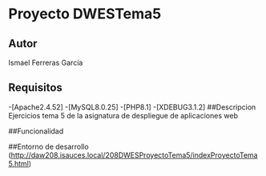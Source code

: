 # Proyecto DWESTema5
## Autor
Ismael Ferreras García
## Requisitos
   -[Apache2.4.52]
   -[MySQL8.0.25]
   -[PHP8.1]
   -[XDEBUG3.1.2]
##Descripcion
Ejercicios tema 5 de la asignatura de despliegue de aplicaciones web

##Funcionalidad

##Entorno de desarrollo
(http://daw208.isauces.local/208DWESProyectoTema5/indexProyectoTema5.html)